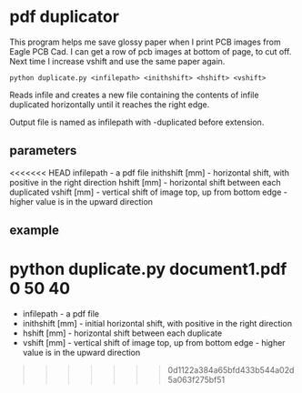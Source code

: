 # pdf duplicator

This program helps me save glossy paper when I print PCB images from Eagle PCB Cad. I can get a row of pcb images at bottom of page, to cut off. Next time I increase vshift and use the same paper again.

`python duplicate.py <infilepath> <inithshift> <hshift> <vshift>`

Reads infile and creates a new file containing the contents of infile duplicated horizontally until it reaches the right edge.

Output file is named as infilepath with -duplicated before extension.

## parameters

<<<<<<< HEAD
infilepath - a pdf file
inithshift [mm] - horizontal shift, with positive in the right direction
hshift [mm] - horizontal shift between each duplicated
vshift [mm] - vertical shift of image top, up from bottom edge - higher value is in the upward direction

## example

python duplicate.py document1.pdf 0 50 40
=======
- infilepath - a pdf file
- inithshift [mm] - initial horizontal shift, with positive in the right direction
- hshift [mm] - horizontal shift between each duplicate
- vshift [mm] - vertical shift of image top, up from bottom edge - higher value is in the upward direction
>>>>>>> 0d1122a384a65bfd433b544a02d5a063f275bf51
